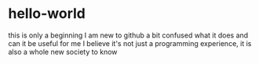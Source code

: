# hello-world
this is only a beginning
I am new to github 
a bit confused what it does and can it be useful for me
I believe it's not just a programming experience, it is also a whole new society to know 
